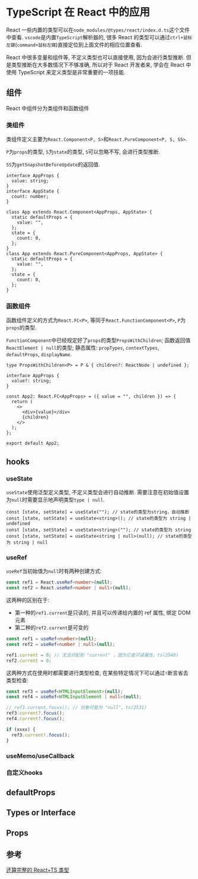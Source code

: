 # TypeScript 在 React 中的应用

React 一些内置的类型可以在`node_modules/@types/react/index.d.ts`这个文件中查看. `vscode`是内置`TypeScript`解析器的, 很多 React 的类型可以通过`ctrl+鼠标左键`(`command+鼠标左键`)直接定位到上面文件的相应位置查看.

React 中很多变量和组件等, 不定义类型也可以直接使用, 因为会进行类型推断. 但是类型推断在大多数情况下不够准确, 所以对于 React 开发者来, 学会在 React 中使用 TypeScript 来定义类型是非常重要的一项技能.

## 组件

React 中组件分为类组件和函数组件

### 类组件

类组件定义主要为`React.Component<P, S>`和`React.PureComponent<P, S, SS>`.

`P`为`props`的类型, `S`为`state`的类型, `S`可以忽略不写, 会进行类型推断.

`SS`为`getSnapshotBeforeUpdate`的返回值.

```tsx
interface AppProps {
  value: string;
}
interface AppState {
  count: number;
}

class App extends React.Component<AppProps, AppState> {
  static defaultProps = {
    value: "",
  };
  state = {
    count: 0,
  };
}
class App extends React.PureComponent<AppProps, AppState> {
  static defaultProps = {
    value: "",
  };
  state = {
    count: 0,
  };
}
```

### 函数组件

函数组件定义的方式为`React.FC<P>`, 等同于`React.FunctionComponent<P>`, `P`为`props`的类型.

`FunctionComponent`中已经规定好了`props`的类型`PropsWithChildren`; 函数返回值`ReactElement | null`的类型; 静态属性: `propTypes`, `contextTypes`, `defaultProps`, `displayName`.

`type PropsWithChildren<P> = P & { children?: ReactNode | undefined };`

```tsx
interface AppProps {
  value?: string;
}

const App2: React.FC<AppProps> = ({ value = "", children }) => {
  return (
    <>
      <div>{value}</div>
      {children}
    </>
  );
};

export default App2;
```

## hooks

### useState

`useState`使用泛型定义类型, 不定义类型会进行自动推断. 需要注意在初始值设置为`null`时需要显示地声明类型`type | null`.

```tsx
const [state, setState] = useState(""); // state的类型为string，自动推断
const [state, setState] = useState<string>(); // state的类型为 string | undefined
const [state, setState] = useState<string>(""); // state的类型为 string
const [state, setState] = useState<string | null>(null); // state的类型为 string | null
```

### useRef

`useRef`当初始值为`null`时有两种创建方式:

```ts
const ref1 = React.useRef<number>(null);
const ref2 = React.useRef<number | null>(null);
```

这两种的区别在于:

- 第一种的`ref1.current`是只读的, 并且可以传递给内置的 ref 属性, 绑定 DOM 元素
- 第二种的`ref2.current`是可变的

```ts
const ref1 = useRef<number>(null);
const ref2 = useRef<number | null>(null);

ref1.current = 0; // 无法分配到 "current" ，因为它是只读属性。ts(2540)
ref2.current = 0;
```

这两种方式在使用时都需要进行类型检查, 在某些特定情况下可以通过`!`断言省去类型检查:

```ts
const ref3 = useRef<HTMLInputElement>(null);
const ref4 = useRef<HTMLInputElement | null>(null);

// ref3.current.focus(); // 对象可能为 "null"。ts(2531)
ref3.current?.focus();
ref4.current?.focus();

if (xxxx) {
  ref3.current!.focus();
}
```

### useMemo/useCallback

### 自定义hooks

## defaultProps

## Types or Interface

## Props

## 参考

[还算完整的 React+TS 类型](https://blog.csdn.net/imber___zsk/article/details/121580559)
